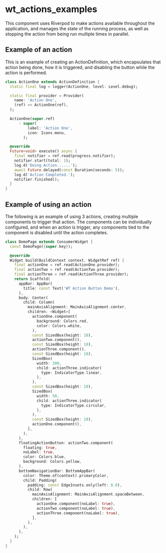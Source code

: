# wt_actions_examples

This component uses Riverpod to make actions available throughout the application, and 
manages the state of the running process, as well as stopping the action from being run
multiple times in parallel.

## Example of an action

This is an example of creating an ActionDefinition, which encapsulates that action being done, 
how it is triggered, and disabling the button while the action is performed. 

```dart
class ActionOne extends ActionDefinition {
  static final log = logger(ActionOne, level: Level.debug);

  static final provider = Provider(
    name: 'Action One',
    (ref) => ActionOne(ref),
  );

  ActionOne(super.ref)
      : super(
          label: 'Action One',
          icon: Icons.menu,
        );

  @override
  Future<void> execute() async {
    final notifier = ref.read(progress.notifier);
    notifier.start(total: 1);
    log.d('Doing Action......');
    await Future.delayed(const Duration(seconds: 5));
    log.d('Action Completed.');
    notifier.finished();
  }
}
```

## Example of using an action

The following is an example of using 3 actions, creating multiple components to trigger that action.
The components can be individually configured, and when an action is trigger, any components tied to 
the component is disabled until the action completes.

```dart
class DemoPage extends ConsumerWidget {
  const DemoPage({super.key});

  @override
  Widget build(BuildContext context, WidgetRef ref) {
    final actionOne = ref.read(ActionOne.provider);
    final actionTwo = ref.read(ActionTwo.provider);
    final actionThree = ref.read(ActionThree.provider);
    return Scaffold(
      appBar: AppBar(
        title: const Text('WT Action Button Demo'),
      ),
      body: Center(
        child: Column(
          mainAxisAlignment: MainAxisAlignment.center,
          children: <Widget>[
            actionOne.component(
              background: Colors.red,
              color: Colors.white,
            ),
            const SizedBox(height: 10),
            actionTwo.component(),
            const SizedBox(height: 10),
            actionThree.component(),
            const SizedBox(height: 10),
            SizedBox(
              width: 200,
              child: actionThree.indicator(
                type: IndicatorType.linear,
              ),
            ),
            const SizedBox(height: 10),
            SizedBox(
              width: 50,
              child: actionThree.indicator(
                type: IndicatorType.circular,
              ),
            ),
            const SizedBox(height: 10),
            actionOne.component(),
          ],
        ),
      ),
      floatingActionButton: actionTwo.component(
        floating: true,
        noLabel: true,
        color: Colors.blue,
        background: Colors.yellow,
      ),
      bottomNavigationBar: BottomAppBar(
        color: Theme.of(context).primaryColor,
        child: Padding(
          padding: const EdgeInsets.only(left: 8.0),
          child: Row(
            mainAxisAlignment: MainAxisAlignment.spaceBetween,
            children: [
              actionOne.component(noLabel: true),
              actionTwo.component(noLabel: true),
              actionThree.component(noLabel: true),
            ],
          ),
        ),
      ),
    );
  }
}
```